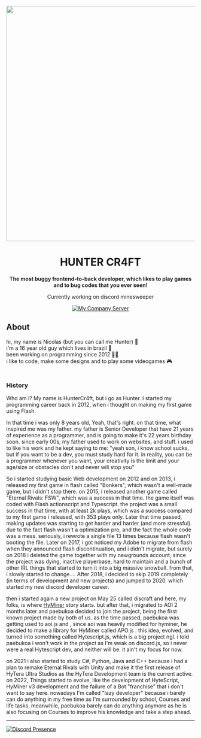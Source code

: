 <p align="center">
    <img width="628" src="https://cdn.discordapp.com/avatars/786623348435976213/3e89b3ef1db201583d3fa0477cafeaa2.png?size=1024">
  </a>
</p>

<h1 align="center">HUNTER CR4FT</h1>

<div align="center">

**The most buggy frontend-to-back developer, which likes to play games and to bug codes that you ever seen!**

Currently working on discord minesweeper

[![My Company Server][hytera-development-server]][hytera-development-server-url]

[hytera-development-server]: https://img.shields.io/discord/773352845738115102?color=5865F2&logo=discord&logoColor=white
[hytera-development-server-url]: https://discord.gg/GZQrhyjfXe
    
</div>

## About
hi, my name is Nicolas (but you can call me Hunter) 👋 <br>
i'm a 16 year old guy which lives in brazil 💬 <br>
been working on programming since 2012 👨‍💻 <br>
i like to code, make some designs and to play some videogames 🎮 <br>
<br>
### History
Who am i?
My name is HunterCr4ft, but i go as Hunter.
I started my programming career back in 2012, when i thought on making my first game using Flash.

In that time i was only 8 years old, Yeah, that's right. on that time, what inspired me was my father. my father is Senior Developer that have 21 years of experience as a programmer, and is going to make it's 22 years birthday soon.
since early 00s, my father used to work on websites, and stuff. i used to like his work and he kept saying to me:
"yeah son, i know school sucks, but if you want to be a dev, you must study hard for it. in reality, you can be a programmer whenever you want, your creativity is the limit and your age/size or obstacles don't and never will stop you"

So i started studying basic Web development on 2012 and on 2013, i released my first game in flash called "Bonkers", which wasn't a well-made game, but i didn't stop there. on 2015, i released another game called "Eternal Rivals: FSW", which was a success in that time. the game itself was coded with Flash actionscript and Typescript. the project was a small success in that time, with at least 2k plays, which was a success compared to my first game i released, with 353 plays only. Later that time passed, making updates was starting to get harder and harder (and more stressful). due to the fact flash wasn't a optimization pro, and the fact the whole code was a mess. seriously, i rewrote a single file 13 times because flash wasn't booting the file. Later on 2017, i got noticed my Adobe to migrate from flash when they announced flash discontinuation, and i didn't migrate, but surely on 2018 i deleted the game together with my newgrounds account, since the project was dying, inactive playerbase, hard to maintain and a bunch of other IRL things that started to turn it into a big massive snowball. from that, i slowly started to change....
After 2018, i decided to skip 2019 completely (in terms of development and new projects) and jumped to 2020. which started my new discord developer career.

 then i started again a new project on May 25 called discraft and here, my folks, is where [HyMiner](https://github.com/NickHunterD3V/HyMiner) story starts. but after that, i migrated to AOI 2 months later and paebukoa decided to join the project, being the first known project made by both of us. as the time passed, paebukoa was getting used to aoi.js and , since aoi was heavily modified for hyminer, he decided to make a library for HyMiner called APO.js . this idea, evolved, and turned into something called Hytescript.js, which is a big project ngl. i told paebukoa i won't work in the project as I'm weak on discord.js, so i never were a real Hytescript dev, and neither will be. it ain't my focus for now. 

on 2021 i also started to study C#, Python, Java and C++ because i had a plan to remake Eternal Rivals with Unity and make it the first release of HyTera Ultra Studios as the HyTera Development team is the current active.
on 2022, Things started to evolve, like the development of HyteScript, HyMiner v3 development and the failure of a Bot "franchise" that i don't want to say here. nowadays I'm called "lazy developer" because i barely can do anything in my free time as I'm surrounded by school, Courses and life tasks. meanwhile, paebukoa barely can do anything anymore as he is also focusing on Courses to improve his knowledge and take a step ahead.

<hr>

   [![Discord Presence](https://lanyard.cnrad.dev/api/786623348435976213)](https://discord.com/users/786623348435976213)




